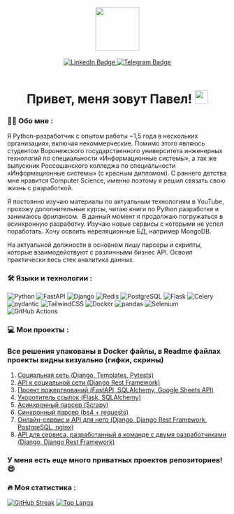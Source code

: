 <div id="header" align="center">
  <img src="https://media.giphy.com/media/KAq5w47R9rmTuvWOWa/giphy.gif" width="100"/>
  <div id="badges">
    <br>
  <a href="https://www.linkedin.com/in/pavelhomov/">
    <img src="https://img.shields.io/badge/My LinkedIn Profile-blue?style=for-the-badge&logo=linkedin&logoColor=white" alt="LinkedIn Badge"/>
  </a>
  <a href="https://t.me/pavelhomov">
    <img src="https://img.shields.io/badge/My Telegram Profile-blue?style=for-the-badge&logo=telegram&logoColor=white" alt="Telegram Badge"/>
  </a>
</div>
  <br>
  <img src="https://komarev.com/ghpvc/?username=PavelHomov&style=flat-square&color=blue" alt=""/>
  <h1>
  Привет, меня зовут Павел!
  <img src="https://media.giphy.com/media/hvRJCLFzcasrR4ia7z/giphy.gif" width="30px"/>
</h1>
</div>

### 👨‍💻 Обо мне :

Я Python-разработчик с опытом работы ~1,5 года в нескольких организациях, включая некоммерческие. Помимо этого являюсь студентом Воронежского государственного университета инженерных технологий по специальности «Информационные системы», а так же выпускник Россошанского колледжа по специальности «Информационные системы» (с красным дипломом). С раннего детства мне нравится Computer Science, именно поэтому я решил связать свою жизнь с разработкой. <br>

Я постоянно изучаю материалы по актуальным технологиям в YouTube, прохожу дополнительные курсы, читаю книги по Python разработке и занимаюсь фрилансом.  В данный момент я продолжаю погружаться в асинхронную разработку. Изучаю новые сервисы с которыми не успел поработать. Хочу освоить нереляционные БД, например MongoDB. <br>

На актуальной должности в основном пишу парсеры и скрипты, которые взаимодействуют с различными бизнес API. Освоил практически весь стек аналитика данных.

### 🛠️ Языки и технологии :
![Python](https://img.shields.io/badge/Python-F7DF1E?style=for-the-badge&logo=Python&logoColor=black)
![FastAPI](https://img.shields.io/badge/FastAPI-316192?style=for-the-badge&logo=FastAPI&logoColor=white)
![Django](https://img.shields.io/badge/Django-6DA55F?style=for-the-badge&logo=Django&logoColor=white)
![Redis](https://img.shields.io/badge/redis-%2320232a.svg?style=for-the-badge&logo=redis&logoColor=%2361DAFB)
![PostgreSQL](https://img.shields.io/badge/PostgreSQL-%23593d88.svg?style=for-the-badge&logo=PostgreSQL&logoColor=white)
![Flask](https://img.shields.io/badge/flask-black?style=for-the-badge&logo=flask&logoColor=white)
![Celery](https://img.shields.io/badge/Celery-black?style=for-the-badge&logo=Celery&logoColor=white)
![pydantic](https://img.shields.io/badge/pydantic-%23E0234E.svg?style=for-the-badge&logo=pydantic&logoColor=white)
![TailwindCSS](https://img.shields.io/badge/tailwindcss-%2338B2AC.svg?style=for-the-badge&logo=tailwind-css&logoColor=white)
![Docker](https://img.shields.io/badge/Docker-316192?style=for-the-badge&logo=docker&logoColor=white)
![pandas](https://img.shields.io/badge/pandas-%238DD6F9.svg?style=for-the-badge&logo=pandas&logoColor=black)
![Selenium](https://img.shields.io/badge/Selenium-000000.svg?style=for-the-badge&logo=Selenium&logoColor=white)
![GitHub Actions](https://img.shields.io/badge/github%20actions-%232671E5.svg?style=for-the-badge&logo=githubactions&logoColor=white)

### 💻 Мои проекты :
### Все решения упакованы в Docker файлы, в Readme файлах проекты видны визуально (гифки, скрины)

1. [Социальная сеть (Django, Templates, Pytests)](https://github.com/PavelHomov/Social-network-on-Django)
2. [API к социальной сети (Django Rest Framework)](https://github.com/PavelHomov/API-for-social-network-on-Django)
3. [Проект пожертвований (FastAPI, SQLAlchemy, Google Sheets API)](https://github.com/PavelHomov/donations-project)
4. [Укоротитель ссылок (Flask, SQLAlchemy)](https://github.com/PavelHomov/URL-Shortener)
5. [Асинхронный парсер (Scrapy)](https://github.com/PavelHomov/Scrapy-parser)
6. [Синхронный парсер (bs4 + requests)](https://github.com/PavelHomov/bs4-parser)
7. [Онлайн-сервис и API для него (Django, Django Rest Framework, PostgreSQL, nginx)](https://github.com/PavelHomov/food-project)
8. [API для сервиса, разработанный в команде с двумя разработчиками (Django, Django Rest Framework)](https://github.com/PavelHomov/feedback-project)
### У меня есть еще много приватных проектов репозиториев!😄

### 🔥 Моя статистика :
[![GitHub Streak](https://streak-stats.demolab.com?user=PavelHomov&theme=transparent&hide_border=true&mode=weekly&fire=FF2222&dates=2C68F6&currStreakLabel=2C68F6&currStreakNum=2C68F6)](https://git.io/streak-stats)
[![Top Langs](https://github-readme-stats.vercel.app/api/top-langs/?username=PavelHomov&layout=compact&theme=vision-friendly-dark)](https://github.com/anuraghazra/github-readme-stats)




